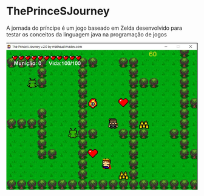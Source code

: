 # ThePrinceSJourney
A jornada do príncipe é um jogo baseado em Zelda desenvolvido para testar os conceitos da linguagem java na programação de jogos

![alt text](https://github.com/matheuspereiradev/ThePrinceSJourney/blob/main/print.jpg?raw=true)

